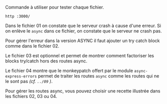 Commande à utiliser pour tester chaque fichier.
```
http :3000/
```


Dans le fichier 01 on constate que le serveur crash à cause d'une erreur.
Si on enlève le `async` dans ce fichier, on constate que le serveur ne crash pas.

Pour gérer l'erreur dans la version ASYNC il faut ajouter un try catch block comme dans le fichier 02.

Le fichier 03 est optionnel et permet de montrer comment factoriser les blocks try/catch hors des routes async.

Le fichier 04 montre que le monkeypatch offert par le module `async-express-errors` permet de traiter les routes `async` comme les routes qui ne le sont pas _(cf. `../09` )_.

Pour gérer les routes async, vous pouvez choisir une recette illustrée dans les fichiers 02, 03 ou 04.


